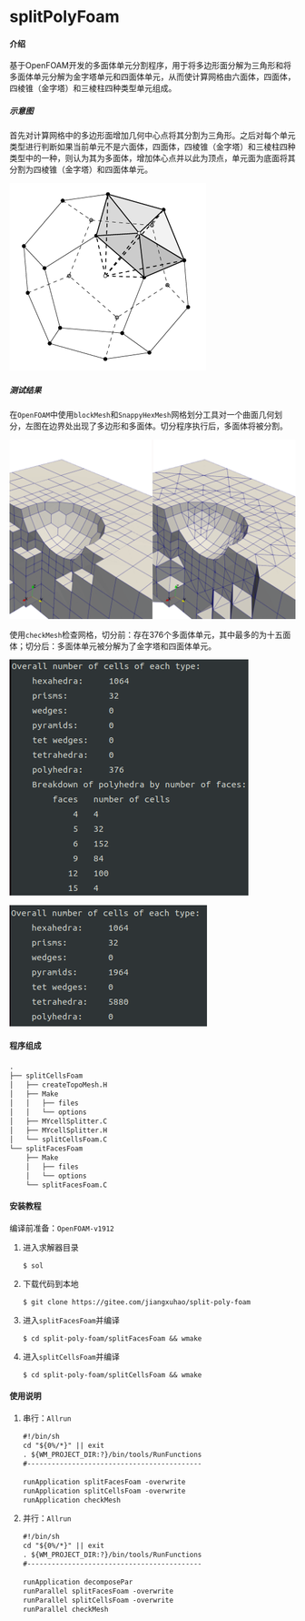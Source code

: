 # splitPolyFoam

#### 介绍
基于OpenFOAM开发的多面体单元分割程序，用于将多边形面分解为三角形和将多面体单元分解为金字塔单元和四面体单元，从而使计算网格由六面体，四面体，四棱锥（金字塔）和三棱柱四种类型单元组成。

##### 示意图

首先对计算网格中的多边形面增加几何中心点将其分割为三角形。之后对每个单元类型进行判断如果当前单元不是六面体，四面体，四棱锥（金字塔）和三棱柱四种类型中的一种，则认为其为多面体，增加体心点并以此为顶点，单元面为底面将其分割为四棱锥（金字塔）和四面体单元。

![split](Sunrise/splitPolyFoam/pic/split.png)

##### 测试结果

在`OpenFOAM`中使用`blockMesh`和`SnappyHexMesh`网格划分工具对一个曲面几何划分，左图在边界处出现了多边形和多面体。切分程序执行后，多面体将被分割。

![result](Sunrise/splitPolyFoam/pic/result.png)



使用`checkMesh`检查网格，切分前：存在376个多面体单元，其中最多的为十五面体；切分后：多面体单元被分解为了金字塔和四面体单元。

![输入图片说明](Sunrise/splitPolyFoam/pic/poly.png)

![输入图片说明](Sunrise/splitPolyFoam/pic/tet.png)

#### 程序组成

```shell
.
├── splitCellsFoam
│   ├── createTopoMesh.H
│   ├── Make
│   │   ├── files
│   │   └── options
│   ├── MYcellSplitter.C
│   ├── MYcellSplitter.H
│   └── splitCellsFoam.C
└── splitFacesFoam
    ├── Make
    │   ├── files
    │   └── options
    └── splitFacesFoam.C
```

#### 安装教程

编译前准备：`OpenFOAM-v1912`

1. 进入求解器目录

   ```shell
   $ sol
   ```

2. 下载代码到本地

   ```shell
   $ git clone https://gitee.com/jiangxuhao/split-poly-foam
   ```

3. 进入`splitFacesFoam`并编译

   ```shell
   $ cd split-poly-foam/splitFacesFoam && wmake
   ```

4. 进入`splitCellsFoam`并编译

   ```shell
   $ cd split-poly-foam/splitCellsFoam && wmake
   ```

#### 使用说明

1. 串行：`Allrun`

   ```shell
   #!/bin/sh
   cd "${0%/*}" || exit                                
   . ${WM_PROJECT_DIR:?}/bin/tools/RunFunctions        
   #-------------------------------------------
   
   runApplication splitFacesFoam -overwrite
   runApplication splitCellsFoam -overwrite
   runApplication checkMesh
   ```
   
2. 并行：`Allrun`

   ```shell
   #!/bin/sh
   cd "${0%/*}" || exit                                
   . ${WM_PROJECT_DIR:?}/bin/tools/RunFunctions        
   #-------------------------------------------
   
   runApplication decomposePar
   runParallel splitFacesFoam -overwrite
   runParallel splitCellsFoam -overwrite
   runParallel checkMesh
   ```
